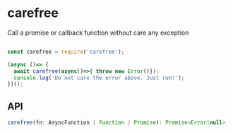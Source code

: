 # carefree

Call a promise or callback function without care any exception

```js

const carefree = require('carefree');

(async ()=> {
  await carefree(async()=>{ throw new Error()});
  console.log('Do not care the error above. Just run!');
})();

```

## API

```js
carefree(fn: AsyncFunction | Function | Promise): Promise<Error|null>
```
